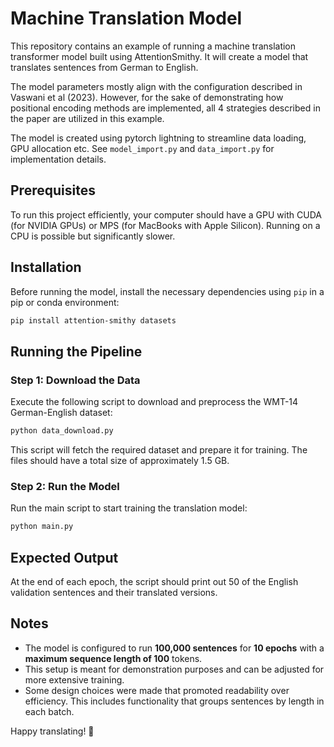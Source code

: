 # Machine Translation Model

This repository contains an example of running a machine translation transformer model built using AttentionSmithy. It will create a model that translates sentences from German to English.

The model parameters mostly align with the configuration described in Vaswani et al (2023). However, for the sake of demonstrating how positional encoding methods are implemented, all 4 strategies described in the paper are utilized in this example.

The model is created using pytorch lightning to streamline data loading, GPU allocation etc. See `model_import.py` and `data_import.py` for implementation details.

## Prerequisites

To run this project efficiently, your computer should have a GPU with CUDA (for NVIDIA GPUs) or MPS (for MacBooks with Apple Silicon). Running on a CPU is possible but significantly slower.

## Installation

Before running the model, install the necessary dependencies using `pip` in a pip or conda environment:

```sh
pip install attention-smithy datasets
```

## Running the Pipeline

### Step 1: Download the Data

Execute the following script to download and preprocess the WMT-14 German-English dataset:

```sh
python data_download.py
```

This script will fetch the required dataset and prepare it for training. The files should have a total size of approximately 1.5 GB.

### Step 2: Run the Model

Run the main script to start training the translation model:

```sh
python main.py
```

## Expected Output

At the end of each epoch, the script should print out 50 of the English validation sentences and their translated versions.

## Notes

- The model is configured to run **100,000 sentences** for **10 epochs** with a **maximum sequence length of 100** tokens.
- This setup is meant for demonstration purposes and can be adjusted for more extensive training.
- Some design choices were made that promoted readability over efficiency. This includes functionality that groups sentences by length in each batch.

Happy translating! 🚀

